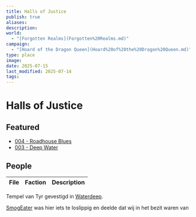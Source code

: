 ```yaml
---
title: Halls of Justice
publish: true
aliases: 
description: 
world:
  - "[Forgotten Realms](Forgotten%20Realms.md)"
campaign:
  - "[Hoard of the Dragon Queen](Hoard%20of%20the%20Dragon%20Queen.md)"
type: place
image: 
date: 2025-07-15
last_modified: 2025-07-14
tags: 
---
```

# Halls of Justice
## Featured
- [004 - Roadhouse Blues](/content/Adventures/004%20-%20Roadhouse%20Blues.md)
- [003 - Deep Water](/content/Adventures/003%20-%20Deep%20Water.md)

## People
| File | Faction | Description |
| ---- | ------- | ----------- |


Tempel van Tyr gevestigd in [Waterdeep](/content/Atlas/Sword%20Coast/Waterdeep/index.md). 

[SmogEater](/content/Characters/Metatron%20and%20The%20Meta%20Band/SmogEater.md) was hier iets te loslippig en deelde dat wij in het bezit waren van 